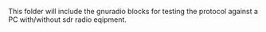 This folder will include the gnuradio blocks for testing the protocol against a PC with/without sdr radio eqipment.


